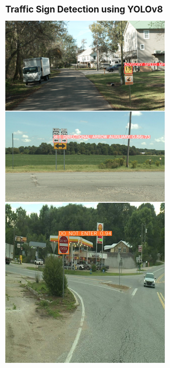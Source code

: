 # Traffic Sign Detection using YOLOv8

![image](ADVISORY_SPPED_MPH.jpg)
![image](DIRECTIONAL_ARROW_AUXILARY.jpg)
![image](DO_NOT_ENTER.jpg)
